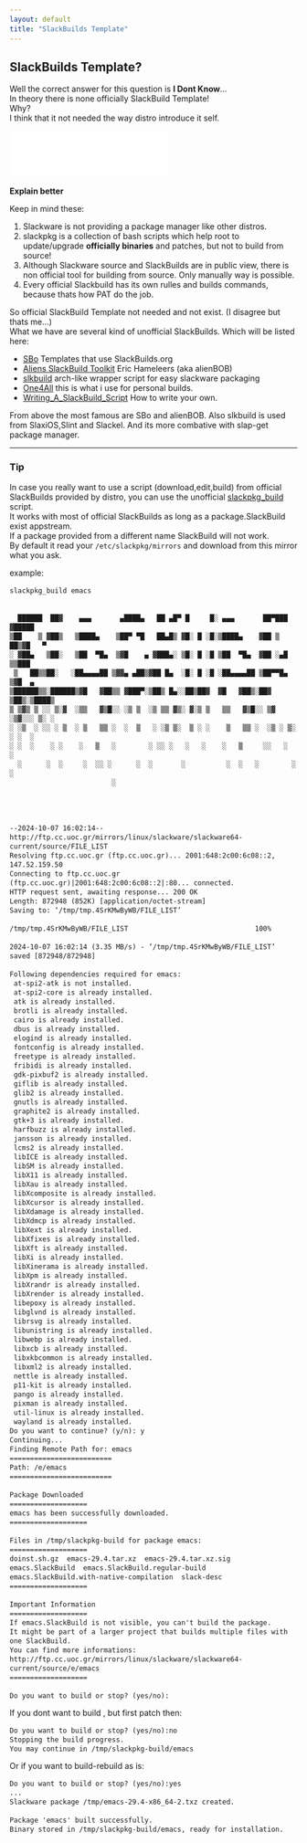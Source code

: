 ```yaml
---
layout: default
title: "SlackBuilds Template"
---
```


## SlackBuilds Template?

Well the correct answer for this question is **I Dont Know**...<br>
In theory there is none officially SlackBuild Template! <br>
Why?<br>
I think that it not needed the way distro introduce it self.<br>

![ALT](./images/slackware_whitelogo_med.png)

**Explain better**

Keep in mind these:<br>
1. Slackware is not providing a package manager like other distros. 
2. slackpkg is a collection of bash scripts which help root to update/upgrade **officially binaries** and patches, but not to build from source!
3. Although Slackware source and SlackBuilds are in public view, there is non official tool for building from source. Only manually way is possible. 
4. Every official Slackbuild has its own rulles and builds commands, because thats how PAT do the job. 


So official SlackBuild Template not needed and not exist. (I disagree but thats me...)<br>
What we have are several kind of unofficial SlackBuilds. Which will be listed here:

* [SBo](./scripts/SlackBuilds-Templates.tar.xz) Templates that use SlackBuilds.org 
* [Aliens SlackBuild Toolkit](https://alien.slackbook.org/AST/) Eric Hameleers (aka alienBOB)
* [slkbuild](https://github.com/gapan/slkbuild) arch-like wrapper script for easy slackware packaging
* [One4All](https://raw.githubusercontent.com/rizitis/One4All_SlackBuild/refs/heads/main/TEMPLATE.SlackBuild) this is what i use for personal builds.
* [Writing_A_SlackBuild_Script](https://www.slackwiki.com/Writing_A_SlackBuild_Script) How to write your own.

From above the most famous are SBo and alienBOB. Also slkbuild is used from SlaxiOS,Slint and Slackel. And its more combative with slap-get package manager. 


---

### Tip

In case you really want to use a script (download,edit,build) from official SlackBuilds provided by distro, you can use the unofficial [slackpkg_build](./scripts/slackpkg_build.sh) script.<br>
It works with most of official SlackBuilds as long as a package.SlackBuild exist appstream.<br>
If a package provided from a different name SlackBuild will not work.<br>
By default it read your `/etc/slackpkg/mirrors` and download from this mirror what you ask.<br>

example: 
```
slackpkg_build emacs

                                                        
  ██████  ██▓    ▄▄▄       ▄████▄   ██ ▄█▀ █     █░ ▄▄▄       ██▀███  ▓█████  
▒██    ▒ ▓██▒   ▒████▄    ▒██▀ ▀█   ██▄█▒ ▓█░ █ ░█░▒████▄    ▓██ ▒ ██▒▓█   ▀  
░ ▓██▄   ▒██░   ▒██  ▀█▄  ▒▓█    ▄ ▓███▄░ ▒█░ █ ░█ ▒██  ▀█▄  ▓██ ░▄█ ▒▒███    
 ▒   ██▒▒██░   ░██▄▄▄▄██ ▒▓▓▄ ▄██▒▓██ █▄  ░█░ █ ░█ ░██▄▄▄▄██ ▒██▀▀█▄  ▒▓█  ▄   
▒██████▒▒░██████▒▓█   ▓██▒▒ ▓███▀░▒██▒ █▄░░██▒██▓  ▓█   ▓██▒░██▓ ▒██▒░▒████▒ 
▒ ▒▓▒ ▒ ░░ ▒░▓  ░▒▒   ▓▒█░░ ░▒ ▒  ░▒ ▒▒ ▓▒░ ▓░▒ ▒   ▒▒   ▓▒█░░ ▒▓ ░▒▓░░░ ▒░ ░ 
░ ░▒  ░ ░░ ░ ▒  ░ ▒   ▒▒ ░  ░  ▒   ░ ░▒ ▒░  ▒ ░ ░    ▒   ▒▒ ░  ░▒ ░ ▒░ ░ ░  ░ 
░ ░  ░    ░ ░    ░   ▒   ░        ░ ░░ ░   ░   ░    ░   ▒     ░░   ░    ░    
  ░      ░  ░     ░  ░░ ░      ░  ░       ░          ░  ░   ░        ░  ░ 
                         ░                                             
                                                                        



--2024-10-07 16:02:14--  http://ftp.cc.uoc.gr/mirrors/linux/slackware/slackware64-current/source/FILE_LIST
Resolving ftp.cc.uoc.gr (ftp.cc.uoc.gr)... 2001:648:2c00:6c08::2, 147.52.159.50
Connecting to ftp.cc.uoc.gr (ftp.cc.uoc.gr)|2001:648:2c00:6c08::2|:80... connected.
HTTP request sent, awaiting response... 200 OK
Length: 872948 (852K) [application/octet-stream]
Saving to: ‘/tmp/tmp.4SrKMwByWB/FILE_LIST’

/tmp/tmp.4SrKMwByWB/FILE_LIST                               100%

2024-10-07 16:02:14 (3.35 MB/s) - ‘/tmp/tmp.4SrKMwByWB/FILE_LIST’ saved [872948/872948]

Following dependencies required for emacs:
 at-spi2-atk is not installed.
 at-spi2-core is already installed.
 atk is already installed.
 brotli is already installed.
 cairo is already installed.
 dbus is already installed.
 elogind is already installed.
 fontconfig is already installed.
 freetype is already installed.
 fribidi is already installed.
 gdk-pixbuf2 is already installed.
 giflib is already installed.
 glib2 is already installed.
 gnutls is already installed.
 graphite2 is already installed.
 gtk+3 is already installed.
 harfbuzz is already installed.
 jansson is already installed.
 lcms2 is already installed.
 libICE is already installed.
 libSM is already installed.
 libX11 is already installed.
 libXau is already installed.
 libXcomposite is already installed.
 libXcursor is already installed.
 libXdamage is already installed.
 libXdmcp is already installed.
 libXext is already installed.
 libXfixes is already installed.
 libXft is already installed.
 libXi is already installed.
 libXinerama is already installed.
 libXpm is already installed.
 libXrandr is already installed.
 libXrender is already installed.
 libepoxy is already installed.
 libglvnd is already installed.
 librsvg is already installed.
 libunistring is already installed.
 libwebp is already installed.
 libxcb is already installed.
 libxkbcommon is already installed.
 libxml2 is already installed.
 nettle is already installed.
 p11-kit is already installed.
 pango is already installed.
 pixman is already installed.
 util-linux is already installed.
 wayland is already installed.
Do you want to continue? (y/n): y
Continuing...
Finding Remote Path for: emacs
=========================
Path: /e/emacs
=========================

Package Downloaded                                                                
===================
emacs has been successfully downloaded.
===================

Files in /tmp/slackpkg-build for package emacs:
===================
doinst.sh.gz  emacs-29.4.tar.xz  emacs-29.4.tar.xz.sig  emacs.SlackBuild  emacs.SlackBuild.regular-build  emacs.SlackBuild.with-native-compilation  slack-desc
===================

Important Information
===================
If emacs.SlackBuild is not visible, you can't build the package.
It might be part of a larger project that builds multiple files with one SlackBuild.
You can find more informations: http://ftp.cc.uoc.gr/mirrors/linux/slackware/slackware64-current/source/e/emacs
===================

Do you want to build or stop? (yes/no):

```

If you dont want to build , but first patch then:

```
Do you want to build or stop? (yes/no):no
Stopping the build progress.
You may continue in /tmp/slackpkg-build/emacs 

```

Or if you want to build-rebuild as is:

```
Do you want to build or stop? (yes/no):yes
...
Slackware package /tmp/emacs-29.4-x86_64-2.txz created.

Package 'emacs' built successfully.
Binary stored in /tmp/slackpkg-build/emacs, ready for installation.
 

```

